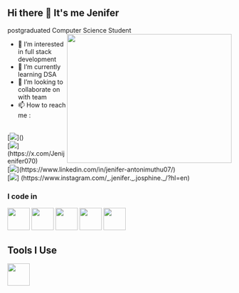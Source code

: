 ## Hi there 👋 It's me Jenifer

postgraduated Computer Science Student
<img align="right" width="370" height="290" src="C:\Users\Admin\Pictures\Saved Pictures\computer-work.gif">
- 👀 I’m interested in full stack development
- 🌱 I’m currently learning DSA
- 💞️ I’m looking to collaborate on with team 
- 📫 How to reach me :
<br/>
[<img src="https://img.shields.io/badge/Gmail-D14836?style=for-the-badge&logo=gmail&logoColor=white"/>]()
  <br/> [<img src="https://img.shields.io/badge/Twitter-1DA1F2?style-for-the-badge&logo-twitter&logoColor-white"/>](https://x.com/Jenijenifer070)
  <br/>[<img src="https://img-shields.io.badge/LinkedIn-0077B5?style=for-the-badge&logo-linkedin&logoColor-white"/>](https://www.linkedin.com/in/jenifer-antonimuthu07/)
  <br/>[<img src="https://img-shields.io.badge/Instagram-E4405F?style=for-the-badge&logo-Instagram&logoColor-white">]
  (https://www.instagram.com/_.jenifer._.josphine._/?hl=en)

### I code in
<img height="50" width="50" src="https://img.icons8.com/color/48/000000/c-plus-plus-logo.png"/>
<img height="50" width="50" src="https://img.icons8.com/color/48/000000/java-coffee.png"/>
<img height="50" width="50" src="https://img.icons8.com/color/48/000000/c-plus-pl.png"/>
<img height="50" width="50" src="https://img.icons8.com/color/48/000000/c-plus-plus-logo.png"/>
<img height="50" width="50" src="https://img.icons8.com/color/48/000000/c-plus-plus-logo.png"/>

## Tools I Use
<img height="50" width="50" src="https://img.icons8.com/color/48/000000/c-visual-studio-code-2019.png"/>



<!---
JeniferA-2003/JeniferA-2003 is a ✨ special ✨ repository because its `README.md` (this file) appears on your GitHub profile.
You can click the Preview link to take a look at your changes.
--->
